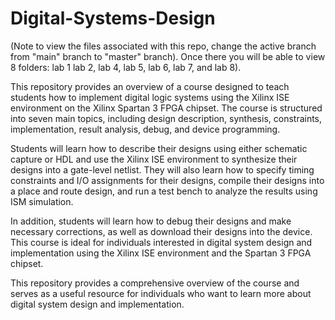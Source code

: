# Digital-Systems-Design

(Note to view the files associated with this repo, change the active branch from "main" branch to "master" branch). Once there you will be able to view 8 folders: lab 1 lab 2, lab 4, lab 5, lab 6, lab 7, and lab 8).

This repository provides an overview of a course designed to teach students how to implement digital logic systems using the Xilinx ISE environment on the Xilinx Spartan 3 FPGA chipset. The course is structured into seven main topics, including design description, synthesis, constraints, implementation, result analysis, debug, and device programming.

Students will learn how to describe their designs using either schematic capture or HDL and use the Xilinx ISE environment to synthesize their designs into a gate-level netlist. They will also learn how to specify timing constraints and I/O assignments for their designs, compile their designs into a place and route design, and run a test bench to analyze the results using ISM simulation.

In addition, students will learn how to debug their designs and make necessary corrections, as well as download their designs into the device. This course is ideal for individuals interested in digital system design and implementation using the Xilinx ISE environment and the Spartan 3 FPGA chipset.

This repository provides a comprehensive overview of the course and serves as a useful resource for individuals who want to learn more about digital system design and implementation.
